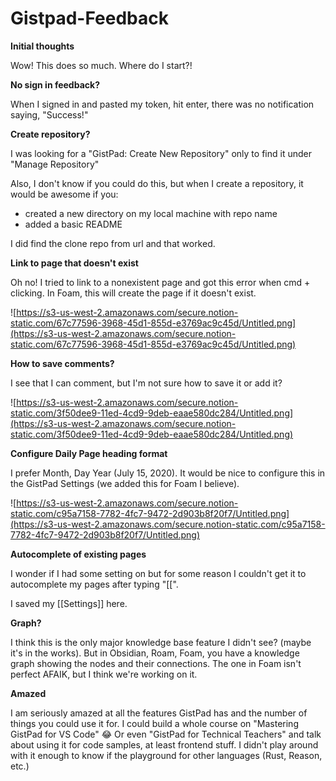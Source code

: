 # Gistpad-Feedback

**Initial thoughts**

Wow! This does so much. Where do I start?!

**No sign in feedback?**

When I signed in and pasted my token, hit enter, there was no notification saying, "Success!"

**Create repository?**

I was looking for a "GistPad: Create New Repository" only to find it under "Manage Repository"

Also, I don't know if you could do this, but when I create a repository, it would be awesome if you:

- created a new directory on my local machine with repo name
- added a basic README

I did find the clone repo from url and that worked.

**Link to page that doesn't exist**

Oh no! I tried to link to a nonexistent page and got this error when cmd + clicking. In Foam, this will create the page if it doesn't exist.

![https://s3-us-west-2.amazonaws.com/secure.notion-static.com/67c77596-3968-45d1-855d-e3769ac9c45d/Untitled.png](https://s3-us-west-2.amazonaws.com/secure.notion-static.com/67c77596-3968-45d1-855d-e3769ac9c45d/Untitled.png)

**How to save comments?**

I see that I can comment, but I'm not sure how to save it or add it?

![https://s3-us-west-2.amazonaws.com/secure.notion-static.com/3f50dee9-11ed-4cd9-9deb-eaae580dc284/Untitled.png](https://s3-us-west-2.amazonaws.com/secure.notion-static.com/3f50dee9-11ed-4cd9-9deb-eaae580dc284/Untitled.png)

**Configure Daily Page heading format**

I prefer Month, Day Year (July 15, 2020). It would be nice to configure this in the GistPad Settings (we added this for Foam I believe).

![https://s3-us-west-2.amazonaws.com/secure.notion-static.com/c95a7158-7782-4fc7-9472-2d903b8f20f7/Untitled.png](https://s3-us-west-2.amazonaws.com/secure.notion-static.com/c95a7158-7782-4fc7-9472-2d903b8f20f7/Untitled.png)

**Autocomplete of existing pages**

I wonder if I had some setting on but for some reason I couldn't get it to autocomplete my pages after typing "[[".

I saved my [[Settings]] here.


**Graph?**

I think this is the only major knowledge base feature I didn't see? (maybe it's in the works). But in Obsidian, Roam, Foam, you have a knowledge graph showing the nodes and their connections. The one in Foam isn't perfect AFAIK, but I think we're working on it.

**Amazed**

I am seriously amazed at all the features GistPad has and the number of things you could use it for. I could build a whole course on "Mastering GistPad for VS Code" 😂 Or even "GistPad for Technical Teachers" and talk about using it for code samples, at least frontend stuff. I didn't play around with it enough to know if the playground for other languages (Rust, Reason, etc.)

